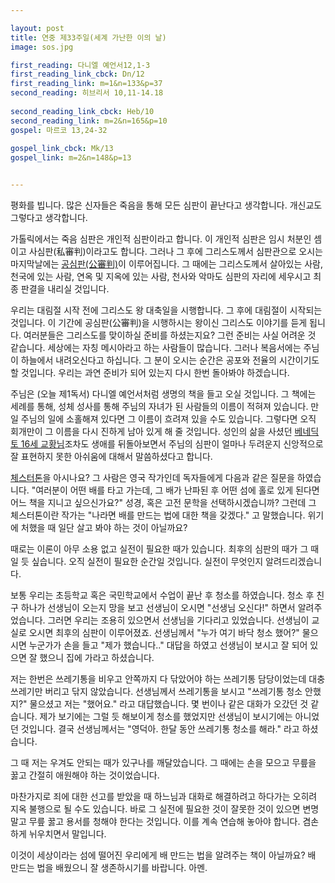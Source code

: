 ```yaml
---

layout: post
title: 연중 제33주일(세계 가난한 이의 날)
image: sos.jpg

first_reading: 다니엘 예언서12,1-3
first_reading_link_cbck: Dn/12
first_reading_link: m=1&n=133&p=37
second_reading: 히브리서 10,11-14.18 
 
second_reading_link_cbck: Heb/10 
second_reading_link: m=2&n=165&p=10
gospel: 마르코 13,24-32
 
gospel_link_cbck: Mk/13
gospel_link: m=2&n=148&p=13


---
```

 
평화를 빕니다. 많은 신자들은 죽음을 통해 모든 심판이 끝난다고 생각합니다. 개신교도 그렇다고 생각합니다.

가톨릭에서는 죽음 심판은 개인적 심판이라고 합니다. 이 개인적 심판은 임시 처분인 셈이고 사심판(私審判)이라고도 합니다. 그러나 그 후에 그리스도께서 심판관으로 오시는 마지막날에는 <a href="https://maria.catholic.or.kr/dictionary/term/term_view.asp?ctxtIdNum=4273&keyword=%EA%B3%B5%EC%8B%AC%ED%8C%90&gubun=01">공심판(公審判)</a>이 이루어집니다. 그 때에는 그리스도께서 살아있는 사람, 천국에 있는 사람, 연옥 및 지옥에 있는 사람, 천사와 악마도 심판의 자리에 세우시고 최종 판결을 내리실 것입니다.

우리는 대림절 시작 전에 그리스도 왕 대축일을 시행합니다. 그 후에 대림절이 시작되는 것입니다. 이 기간에 공심판(公審判)을 시행하시는 왕이신 그리스도 이야기를 듣게 됩니다. 여러분들은 그리스도를 맞이하실 준비를 하셨는지요? 그런 준비는 사실 어려운 것 같습니다. 세상에는 자칭 메시아라고 하는 사람들이 많습니다. 그러나 복음서에는 주님이 하늘에서 내려오신다고 하십니다. 그 분이 오시는 순간은 공포와 전율의 시간이기도 할 것입니다. 우리는 과연 준비가 되어 있는지 다시 한번 돌아봐야 하겠습니다.

주님은 (오늘 제1독서) 다니엘 예언서처럼 생명의 책을 들고 오실 것입니다. 그 책에는 세례를 통해, 성체 성사를 통해 주님의 자녀가 된 사람들의 이름이 적혀져 있습니다. 만일 주님의 일에 소홀해져 있다면 그 이름이 흐려져 있을 수도 있습니다. 그렇다면 오직 회개만이 그 이름을 다시 진하게 남아 있게 해 줄 것입니다. 성인의 삶을 사셨던 <a href="https://www.vaticannews.va/ko/vatican-city/news/2022-12/benedetto-xvi-dio-amore-editoriale-tornielli.html">베네딕토 16세 교황님</a>조차도 생애를 뒤돌아보면서 주님의 심판이 얼마나 두려운지 신앙적으로 잘 표현하지 못한 아쉬움에 대해서 말씀하셨다고 합니다.

<a href="https://en.wikipedia.org/wiki/G._K._Chesterton">체스터톤</a>을 아시나요? 그 사람은 영국 작가인데 독자들에게 다음과 같은 질문을 하였습니다. "여러분이 어떤 배를 타고 가는데, 그 배가 난파된 후 어떤 섬에 홀로 있게 된다면 어느 책을 지니고 싶으신가요?" 성경, 혹은 고전 문학을 선택하시겠습니까? 그런데 그 체스터톤이란 작가는 "나라면 배를 만드는 법에 대한 책을 갖겠다." 고 말했습니다. 위기에 처했을 때
일단 살고 봐야 하는 것이 아닐까요?

때로는 이론이 아무 소용 없고 실전이 필요한 때가 있습니다. 최후의 심판의 때가 그 때일 듯 싶습니다. 오직 실전이 필요한 순간일 것입니다. 실전이 무엇인지 알려드리겠습니다.

보통 우리는 초등학교 혹은 국민학교에서 수업이 끝난 후 청소를 하였습니다. 청소 후 친구 하나가 선생님이 오는지 망을 보고 선생님이 오시면 "선생님 오신다!" 하면서 알려주었습니다. 그러면 우리는 조용히 있으면서 선생님을 기다리고 있었습니다. 선생님이 교실로 오시면 최후의 심판이 이루어졌죠. 선생님께서 "누가 여기 바닥 청소 했어?" 물으시면 누군가가 손을 들고 "제가 했습니다.." 대답을 하였고 선생님이 보시고 잘 되어 있으면 잘 했으니 집에 가라고 하셨습니다.

저는 한번은 쓰레기통을 비우고 안쪽까지 다 닦았어야 하는 쓰레기통 담당이었는데 대충 쓰레기만 버리고 닦지 않았습니다. 선생님께서 쓰레기통을 보시고 "쓰레기통 청소 안했지?" 물으셨고 저는 "했어요." 라고 대답했습니다. 몇 번이나 같은 대화가 오갔던 것 같습니다. 제가 보기에는 그럴 듯 해보이게 청소를 했었지만 선생님이 보시기에는 아니었던 것입니다. 결국 선생님께서는 "영덕아. 한달 동안 쓰레기통 청소를 해라." 라고 하셨습니다.

그 때 저는 우겨도 안되는 때가 있구나를 깨달았습니다. 그 때에는 손을 모으고 무릎을 꿇고 간절히 애원해야 하는 것이었습니다.

마찬가지로 죄에 대한 선고를 받았을 때 하느님과 대화로 해결하려고 하다가는 오히려 지옥 불행으로 될 수도 있습니다. 바로 그 실전에 필요한 것이 잘못한 것이 있으면 변명말고 무릎 꿇고 용서를 청해야 한다는 것입니다. 이를 계속 연습해 놓아야 합니다. 겸손하게 뉘우치면서 말입니다.

이것이 세상이라는 섬에 떨어진 우리에게 배 만드는 법을 알려주는 책이 아닐까요? 배 만드는 법을 배웠으니 잘 생존하시기를 바랍니다. 아멘.
